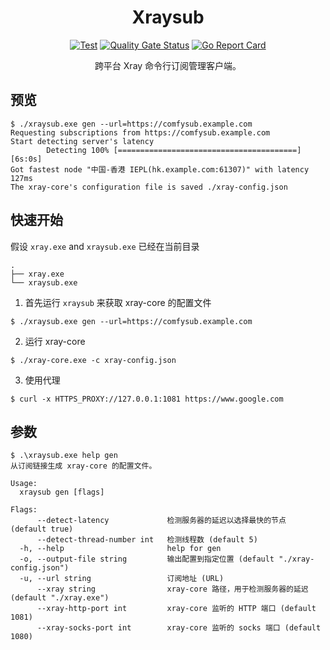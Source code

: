 <h1 align="center">Xraysub</h1>

<div align="center">

[![Test](https://github.com/Bpazy/xraysub/workflows/Test/badge.svg)](https://github.com/Bpazy/xraysub/actions/workflows/test.yml)
[![Quality Gate Status](https://sonarcloud.io/api/project_badges/measure?project=Bpazy_xraysub&metric=alert_status)](https://sonarcloud.io/dashboard?id=Bpazy_xraysub)
[![Go Report Card](https://goreportcard.com/badge/github.com/Bpazy/xraysub)](https://goreportcard.com/report/github.com/Bpazy/xraysub)

跨平台 Xray 命令行订阅管理客户端。
</div>

## 预览
```
$ ./xraysub.exe gen --url=https://comfysub.example.com
Requesting subscriptions from https://comfysub.example.com
Start detecting server's latency
        Detecting 100% [========================================]  [6s:0s]
Got fastest node "中国-香港 IEPL(hk.example.com:61307)" with latency 127ms
The xray-core's configuration file is saved ./xray-config.json
```

## 快速开始
假设 `xray.exe` and `xraysub.exe` 已经在当前目录
```
.
├── xray.exe
└── xraysub.exe
```
1. 首先运行 `xraysub` 来获取 xray-core 的配置文件
```
$ ./xraysub.exe gen --url=https://comfysub.example.com
```
2. 运行 xray-core
```
$ ./xray-core.exe -c xray-config.json
```
3. 使用代理
```
$ curl -x HTTPS_PROXY://127.0.0.1:1081 https://www.google.com
```

## 参数
```
$ .\xraysub.exe help gen
从订阅链接生成 xray-core 的配置文件。

Usage:
  xraysub gen [flags]

Flags:
      --detect-latency             检测服务器的延迟以选择最快的节点 (default true)
      --detect-thread-number int   检测线程数 (default 5)
  -h, --help                       help for gen
  -o, --output-file string         输出配置到指定位置 (default "./xray-config.json")
  -u, --url string                 订阅地址 (URL)
      --xray string                xray-core 路径，用于检测服务器的延迟 (default "./xray.exe")
      --xray-http-port int         xray-core 监听的 HTTP 端口 (default 1081)
      --xray-socks-port int        xray-core 监听的 socks 端口 (default 1080)
```
